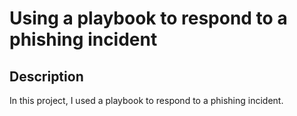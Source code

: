 <h1>Using a playbook to respond to a phishing incident</h1>

<h2>Description</h2>
In this project, I used a playbook to respond to a phishing incident.
<br />

